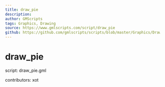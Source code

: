 ```yaml
---
title: draw_pie
description: 
author: GMScripts
tags: Graphics, Drawing
source: https://www.gmlscripts.com/script/draw_pie
github: https://github.com/gmlscripts/scripts/blob/master/Graphics/Drawing/draw_pie.gml
---
```


draw_pie
========

script: draw_pie.gml

contributors: xot
